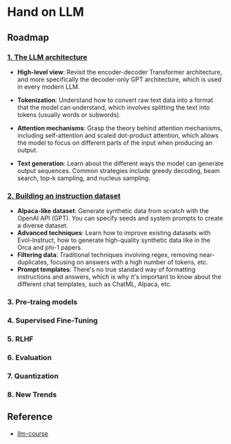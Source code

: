 # Hand on LLM

## Roadmap

### [1. The LLM architecture](./1.%20The%20LLM%20architecture)

* **High-level view**: Revisit the encoder-decoder Transformer architecture, and more specifically the decoder-only GPT architecture, which is used in every modern LLM.

* **Tokenization**: Understand how to convert raw text data into a format that the model can understand, which involves splitting the text into tokens (usually words or subwords).
* **Attention mechanisms**: Grasp the theory behind attention mechanisms, including self-attention and scaled dot-product attention, which allows the model to focus on different parts of the input when producing an output.
* **Text generation**: Learn about the different ways the model can generate output sequences. Common strategies include greedy decoding, beam search, top-k sampling, and nucleus sampling.

### [2. Building an instruction dataset](./2.%20Building%20an%20instruction%20dataset)

* **Alpaca-like dataset**: Generate synthetic data from scratch with the OpenAI API (GPT). You can specify seeds and system prompts to create a diverse dataset.
* **Advanced techniques**: Learn how to improve existing datasets with Evol-Instruct, how to generate high-quality synthetic data like in the Orca and phi-1 papers.
* **Filtering data**: Traditional techniques involving regex, removing near-duplicates, focusing on answers with a high number of tokens, etc.
* **Prompt templates**: There's no true standard way of formatting instructions and answers, which is why it's important to know about the different chat templates, such as ChatML, Alpaca, etc.

### 3. Pre-traing models



### 4. Supervised Fine-Tuning



### 5. RLHF



### 6. Evaluation



### 7. Quantization



### 8. New Trends



## Reference

* [llm-course](https://github.com/mlabonne/llm-course)